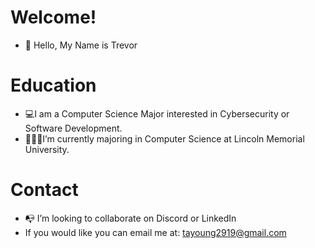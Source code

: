 #  Welcome!
- 👋 Hello, My Name is Trevor

# Education
- 💻I am a Computer Science Major interested in Cybersecurity or Software Development.
- 👨🏻‍🎓I’m currently majoring in Computer Science at Lincoln Memorial University.

# Contact
- 📭 I’m looking to collaborate on Discord or LinkedIn
- If you would like you can email me at: tayoung2919@gmail.com

  
<!---
Trevoryo2/Trevoryo2 is a ✨ special ✨ repository because its `README.md` (this file) appears on your GitHub profile.
You can click the Preview link to take a look at your changes.
--->
